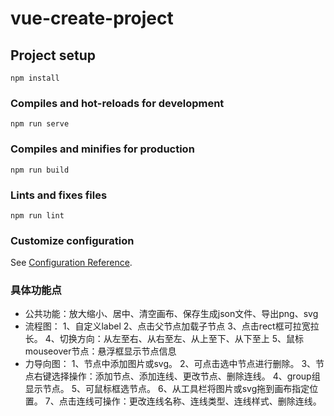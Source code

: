 # vue-create-project

## Project setup
```
npm install
```

### Compiles and hot-reloads for development
```
npm run serve
```

### Compiles and minifies for production
```
npm run build
```

### Lints and fixes files
```
npm run lint
```

### Customize configuration
See [Configuration Reference](https://cli.vuejs.org/config/).

### 具体功能点
- 公共功能：放大缩小、居中、清空画布、保存生成json文件、导出png、svg
- 流程图：
1、自定义label
2、点击父节点加载子节点
3、点击rect框可拉宽拉长。
4、切换方向：从左至右、从右至左、从上至下、从下至上
5、鼠标mouseover节点：悬浮框显示节点信息
- 力导向图：
1、节点中添加图片或svg。
2、可点击选中节点进行删除。
3、节点右键选择操作：添加节点、添加连线、更改节点、删除连线。
4、group组显示节点。
5、可鼠标框选节点。
6、从工具栏将图片或svg拖到画布指定位置。
7、点击连线可操作：更改连线名称、连线类型、连线样式、删除连线。


